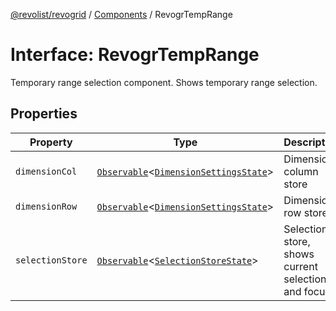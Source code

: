 [@revolist/revogrid](README.md) / [Components](Namespace.Components.md) / RevogrTempRange

# Interface: RevogrTempRange

Temporary range selection component. Shows temporary range selection.

## Properties

| Property | Type | Description | Defined in |
| ------ | ------ | ------ | ------ |
| `dimensionCol` | [`Observable`](TypeAlias.Observable.md)\<[`DimensionSettingsState`](Interface.DimensionSettingsState.md)\> | Dimension column store | [src/components.d.ts:690](https://github.com/revolist/revogrid/blob/2ebd07d1ea2e60cec0c080f59af7557401bdcc98/src/components.d.ts#L690) |
| `dimensionRow` | [`Observable`](TypeAlias.Observable.md)\<[`DimensionSettingsState`](Interface.DimensionSettingsState.md)\> | Dimension row store | [src/components.d.ts:694](https://github.com/revolist/revogrid/blob/2ebd07d1ea2e60cec0c080f59af7557401bdcc98/src/components.d.ts#L694) |
| `selectionStore` | [`Observable`](TypeAlias.Observable.md)\<[`SelectionStoreState`](TypeAlias.SelectionStoreState.md)\> | Selection store, shows current selection and focus | [src/components.d.ts:698](https://github.com/revolist/revogrid/blob/2ebd07d1ea2e60cec0c080f59af7557401bdcc98/src/components.d.ts#L698) |
